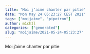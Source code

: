 ```yaml
---
title: "Moi j’aime chanter par pitie"
date: "Mon May 24 05:23:27 CEST 2021"
tags: ["moijaime", "pipotron"]
author: m1ch3l
categories: ["generated"]
slug: "moijaime/2021-05-24-05:23:27"
---
```


Moi j’aime chanter par pitie
